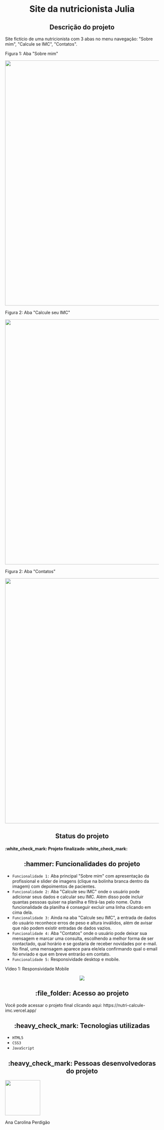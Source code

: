 <h1 align="center"> Site da nutricionista Julia </h1>

<h2 align="center">Descrição do projeto </h2>
<p>Site fictício de uma nutricionista com 3 abas no menu navegação: "Sobre mim", "Calcule se IMC", "Contatos".</p>

<p>Figura 1: Aba "Sobre mim"</p>
<p align="center"><img src="https://user-images.githubusercontent.com/108142878/183319925-d07f3e6d-baa9-40ff-a5c0-e8ca12dc76f4.png" width=800></p>

<p>Figura 2: Aba "Calcule seu IMC"</p>
<p align="center"><img src="https://user-images.githubusercontent.com/108142878/183320729-91371360-f340-46d6-b67d-8634ef5dafa5.png" width=800></p>

<p>Figura 2: Aba "Contatos"</p>
<p align="center"><img src="https://user-images.githubusercontent.com/108142878/183320679-a94d8f66-58c5-4476-8d6a-d9653da79642.png" width=800></p>


<h2 align="center">Status do projeto </h2>
<h4> :white_check_mark: Projeto finalizado :white_check_mark: </h4>

<h2 align="center">:hammer: Funcionalidades do projeto </h2>

- ``Funcionalidade 1:`` Aba principal "Sobre mim" com apresentação da profissional e slider de imagens (clique na bolinha branca dentro da imagem) com depoimentos de pacientes.
- ``Funcionalidade 2:`` Aba "Calcule seu IMC" onde o usuário pode adicionar seus dados e calcular seu IMC. Além disso pode incluir quantas pessoas quiser na planilha e filtrá-las pelo nome. Outra funcionalidade da planilha é conseguir excluir uma linha clicando em cima dela.
- ``Funcionalidade 3:`` Ainda na aba "Calcule seu IMC", a entrada de dados do usuário reconhece erros de peso e altura inválidos, além de avisar que não podem existir entradas de dados vazios.
- ``Funcionalidade 4:`` Aba "Contatos" onde o usuário pode deixar sua mensagem e marcar uma consulta, escolhendo a melhor forma de ser contactado, qual horário e se gostaria de receber novidades por e-mail. No final, uma mensagem aparece para ele/ela confirmando qual o email foi enviado e que em breve entrarão em contato.
- ``Funcionalidade 5:`` Responsividade desktop e mobile.

<p>Vídeo 1: Responsividade Mobile</p>
<p align="center"><img src="https://user-images.githubusercontent.com/108142878/183323471-1e8288c2-39a7-4f5e-8a1b-8c330c587198.gif"></p>


<h2 align="center"> :file_folder: Acesso ao projeto </h2>
<p> Você pode acessar o projeto final clicando aqui: https://nutri-calcule-imc.vercel.app/ </p>

<h2 align="center"> :heavy_check_mark: Tecnologias utilizadas </h2>

- ``HTML5``
- ``CSS3``
- ``JavaScript``

<h2 align="center"> :heavy_check_mark: Pessoas desenvolvedoras do projeto </h2>
<img src="https://user-images.githubusercontent.com/108142878/183316759-e46fcec3-8594-4aca-b030-66b1e07263e0.jpg" width=115>
<p>Ana Carolina Perdigão</p>
